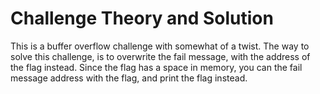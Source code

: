 # Challenge Theory and Solution
This is a buffer overflow challenge with somewhat of a twist.
The way to solve this challenge, is to overwrite the fail message, with the address of the flag instead.
Since the flag has a space in memory, you can the fail message address with the flag, and print the flag instead.